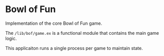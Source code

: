# Bowl of Fun

Implementation of the core Bowl of Fun game.

The `/lib/bof/game.ex` is a functional module that contains the main game
logic.

This applicaiton runs a single process per game to maintain state.
